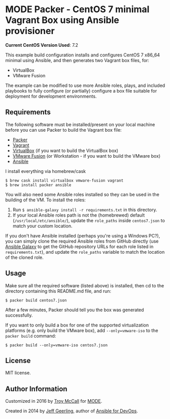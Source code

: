 # MODE Packer - CentOS 7 minimal Vagrant Box using Ansible provisioner

**Current CentOS Version Used**: 7.2

This example build configuration installs and configures CentOS 7 x86_64 minimal using Ansible, and then generates two Vagrant box files, for:

  - VirtualBox
  - VMware Fusion

The example can be modified to use more Ansible roles, plays, and included playbooks to fully configure (or partially) configure a box file suitable for deployment for development environments.

## Requirements

The following software must be installed/present on your local machine before you can use Packer to build the Vagrant box file:

  - [Packer](http://www.packer.io/)
  - [Vagrant](http://vagrantup.com/)
  - [VirtualBox](https://www.virtualbox.org/) (if you want to build the VirtualBox box)
  - [VMware Fusion](http://www.vmware.com/products/fusion/) (or Workstation - if you want to build the VMware box)
  - [Ansible](http://docs.ansible.com/intro_installation.html)

I install everything via homebrew/cask

```
$ brew cask install virtualbox vmware-fusion vagrant
$ brew install packer ansible
```
You will also need some Ansible roles installed so they can be used in the building of the VM. To install the roles:

  1. Run `$ ansible-galaxy install -r requirements.txt` in this directory.
  2. If your local Ansible roles path is not the (homebrewed) default (`/usr/local/etc/ansible/`), update the `role_paths` inside `centos7.json` to match your custom location.

If you don't have Ansible installed (perhaps you're using a Windows PC?), you can simply clone the required Ansible roles from GitHub directly (use [Ansible Galaxy](https://galaxy.ansible.com/) to get the GitHub repository URLs for each role listed in `requirements.txt`), and update the `role_paths` variable to match the location of the cloned role.

## Usage

Make sure all the required software (listed above) is installed, then cd to the directory containing this README.md file, and run:

    $ packer build centos7.json

After a few minutes, Packer should tell you the box was generated successfully.

If you want to only build a box for one of the supported virtualization platforms (e.g. only build the VMware box), add `--only=vmware-iso` to the `packer build` command:

    $ packer build --only=vmware-iso centos7.json

## License

MIT license.

## Author Information

Customized in 2016 by [Troy McCall](https://troymccall.com) for [MODE](http://madebymode.com).

Created in 2014 by [Jeff Geerling](http://jeffgeerling.com/), author of [Ansible for DevOps](http://ansiblefordevops.com/).

